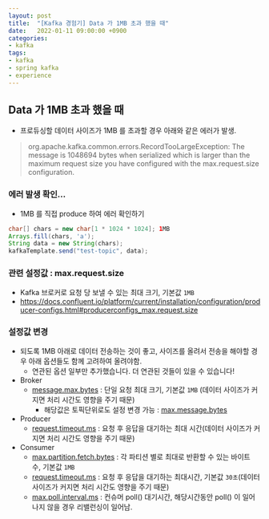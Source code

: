 ```yaml
---
layout: post
title:  "[Kafka 경험기] Data 가 1MB 초과 했을 때"
date:   2022-01-11 09:00:00 +0900
categories:
- kafka
tags:
- kafka
- spring kafka
- experience
---
```


## Data 가 1MB 초과 했을 때
- 프로듀싱할 데이터 사이즈가 1MB 를 초과할 경우 아래와 같은 에러가 발생.

> org.apache.kafka.common.errors.RecordTooLargeException: The message is 1048694 bytes when serialized which is larger than the maximum request size you have configured with the max.request.size configuration.

### 에러 발생 확인...
- 1MB 를 직접 produce 하여 에러 확인하기

```java
char[] chars = new char[1 * 1024 * 1024]; 1MB
Arrays.fill(chars, 'a');
String data = new String(chars);
kafkaTemplate.send("test-topic", data);
```

### 관련 설정값 : max.request.size
- Kafka 브로커로 요청 당 보낼 수 있는 최대 크기, 기본값 `1MB`
- https://docs.confluent.io/platform/current/installation/configuration/producer-configs.html#producerconfigs_max.request.size

### 설정값 변경
- 되도록 1MB 아래로 데이터 전송하는 것이 좋고, 사이즈를 올려서 전송을 해야할 경우 아래 옵션들도 함께 고려하여 올려야함.
  - 연관된 옵션 일부만 추가했습니다. 더 연관된 것들이 있을 수 있습니다!
- Broker
  - [message.max.bytes](https://docs.confluent.io/platform/current/installation/configuration/broker-configs.html#brokerconfigs_message.max.bytes) : 단일 요청 최대 크기, 기본값 `1MB` (데이터 사이즈가 커지면 처리 시간도 영향을 주기 때문)
    - 해당값은 토픽단위로도  설정 변경 가능 : [max.message.bytes](https://docs.confluent.io/platform/current/installation/configuration/topic-configs.html#topicconfigs_max.message.bytes)
- Producer
  - [request.timeout.ms](https://docs.confluent.io/platform/current/installation/configuration/producer-configs.html#producerconfigs_request.timeout.ms) : 요청 후 응답을 대기하는 최대 시간(데이터 사이즈가 커지면 처리 시간도 영향을 주기 때문)
- Consumer
  - [max.partition.fetch.bytes](https://docs.confluent.io/platform/current/installation/configuration/consumer-configs.html#consumerconfigs_max.partition.fetch.bytes) : 각 파티션 별로 최대로 반환할 수 있는 바이트 수, 기본값 `1MB`
  - [request.timeout.ms](https://docs.confluent.io/platform/current/installation/configuration/consumer-configs.html#consumerconfigs_request.timeout.ms) : 요청 후 응답을 대기하는 최대시간, 기본값 `30초`(데이터 사이즈가 커지면 처리 시간도 영향을 주기 때문)
  - [max.poll.interval.ms](https://docs.confluent.io/platform/current/installation/configuration/consumer-configs.html#consumerconfigs_max.poll.interval.ms) : 컨슈머 poll() 대기시간, 해당시간동안 poll() 이 일어나지 않을 경우 리밸런싱이 일어남.
    